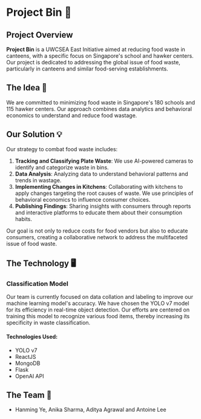 # Project Bin 🌱

## Project Overview
**Project Bin** is a UWCSEA East Initiative aimed at reducing food waste in canteens, with a specific focus on Singapore's school and hawker centers. Our project is dedicated to addressing the global issue of food waste, particularly in canteens and similar food-serving establishments.

## The Idea 🌟
We are committed to minimizing food waste in Singapore's 180 schools and 115 hawker centers. Our approach combines data analytics and behavioral economics to understand and reduce food wastage.

## Our Solution 💡
Our strategy to combat food waste includes:
1. **Tracking and Classifying Plate Waste**: We use AI-powered cameras to identify and categorize waste in bins.
2. **Data Analysis**: Analyzing data to understand behavioral patterns and trends in wastage.
3. **Implementing Changes in Kitchens**: Collaborating with kitchens to apply changes targeting the root causes of waste. We use principles of behavioral economics to influence consumer choices.
4. **Publishing Findings**: Sharing insights with consumers through reports and interactive platforms to educate them about their consumption habits.

Our goal is not only to reduce costs for food vendors but also to educate consumers, creating a collaborative network to address the multifaceted issue of food waste.

## The Technology 🖥️
### Classification Model
Our team is currently focused on data collation and labeling to improve our machine learning model's accuracy. We have chosen the YOLO v7 model for its efficiency in real-time object detection. Our efforts are centered on training this model to recognize various food items, thereby increasing its specificity in waste classification.

#### Technologies Used:
- YOLO v7
- ReactJS
- MongoDB
- Flask
- OpenAI API

## The Team 👥
- Hanming Ye, Anika Sharma, Aditya Agrawal and Antoine Lee
